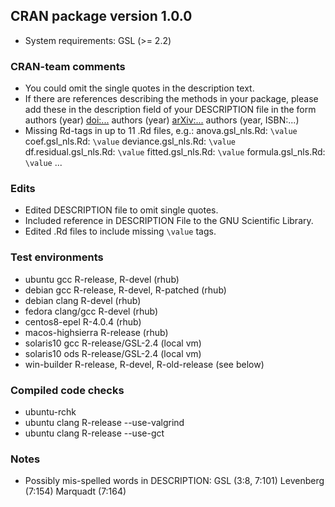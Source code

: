 ## CRAN package version 1.0.0

* System requirements: GSL (>= 2.2)

### CRAN-team comments

* You could omit the single quotes in the description text.
* If there are references describing the methods in your package, please add these in the description field of your DESCRIPTION file in the form
    authors (year) <doi:...>
    authors (year) <arXiv:...>
    authors (year, ISBN:...) 
* Missing Rd-tags in up to 11 .Rd files, e.g.:
     anova.gsl_nls.Rd: `\value`
     coef.gsl_nls.Rd: `\value`
     deviance.gsl_nls.Rd: `\value`
     df.residual.gsl_nls.Rd: `\value`
     fitted.gsl_nls.Rd: `\value`
     formula.gsl_nls.Rd: `\value`
     ... 

### Edits

* Edited DESCRIPTION file to omit single quotes.
* Included reference in DESCRIPTION File to the GNU Scientific Library.
* Edited .Rd files to include missing `\value` tags.

### Test environments

* ubuntu gcc R-release, R-devel (rhub)
* debian gcc R-release, R-devel, R-patched (rhub)
* debian clang R-devel (rhub)
* fedora clang/gcc R-devel (rhub)
* centos8-epel R-4.0.4 (rhub)
* macos-highsierra R-release (rhub)
* solaris10 gcc R-release/GSL-2.4 (local vm)
* solaris10 ods R-release/GSL-2.4 (local vm)
* win-builder R-release, R-devel, R-old-release (see below)

### Compiled code checks

* ubuntu-rchk
* ubuntu clang R-release --use-valgrind 
* ubuntu clang R-release --use-gct

### Notes

* Possibly mis-spelled words in DESCRIPTION:
    GSL (3:8, 7:101)
    Levenberg (7:154)
    Marquadt (7:164)

